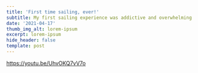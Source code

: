 ```yaml
---
title: 'First time sailing, ever!'
subtitle: My first sailing experience was addictive and overwhelming
date: '2021-04-17'
thumb_img_alt: lorem-ipsum
excerpt: lorem-ipsum
hide_header: false
template: post
---
```

https://youtu.be/UhvOKQ7vV7o
